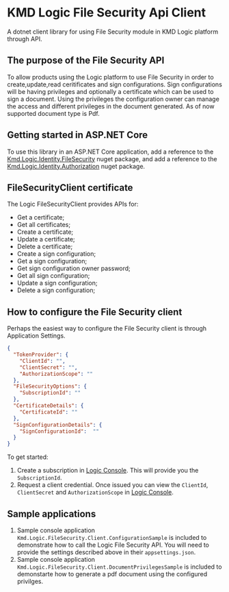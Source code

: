 ﻿# KMD Logic File Security Api Client

A dotnet client library for using File Security module in KMD Logic platform through API.

## The purpose of the File Security API

To allow products using the Logic platform to use File Security in order to create,update,read ceritificates and sign configurations. Sign configurations will be having privileges and optionally a certificate which can be used to sign a document. Using the privileges the configuration owner can manage the access and different privileges in the document generated. As of now supported document type is Pdf.


## Getting started in ASP.NET Core

To use this library in an ASP.NET Core application, 
add a reference to the [Kmd.Logic.Identity.FileSecurity](https://www.nuget.org/packages/Kmd.Logic.FileSecurity.Client) nuget package, 
and add a reference to the [Kmd.Logic.Identity.Authorization](https://www.nuget.org/packages/Kmd.Logic.Identity.Authorization) nuget package.


## FileSecurityClient certificate

The Logic FileSecurityClient provides APIs for:

* Get a certificate;
* Get all certificates;
* Create a certificate;
* Update a certificate;
* Delete a certificate;
* Create a sign configuration;
* Get a sign configuration;
* Get sign configuration owner password;
* Get all sign configuration;
* Update a sign configuration;
* Delete a sign configuration;

## How to configure the File Security client

Perhaps the easiest way to configure the File Security client is through Application Settings.

```json
{
  "TokenProvider": {
    "ClientId": "",
    "ClientSecret": "",
    "AuthorizationScope": ""
  },
  "FileSecurityOptions": {
    "SubscriptionId": ""
  },
  "CertificateDetails": {
    "CertificateId": ""
  },
  "SignConfigurationDetails": {
    "SignConfigurationId":  ""
  }
}
```

To get started:

1. Create a subscription in [Logic Console](https://console.kmdlogic.io). This will provide you the `SubscriptionId`.
2. Request a client credential. Once issued you can view the `ClientId`, `ClientSecret` and `AuthorizationScope` in [Logic Console](https://console.kmdlogic.io).

## Sample applications

1. Sample console application `Kmd.Logic.FileSecurity.Client.ConfigurationSample` is included to demonstrate how to call the Logic File Security API. You will need to provide the settings described above in their `appsettings.json`.
2. Sample console application `Kmd.Logic.FileSecurity.Client.DocumentPrivilegesSample` is included to demonstarte how to generate a pdf document using the configured privilges.
